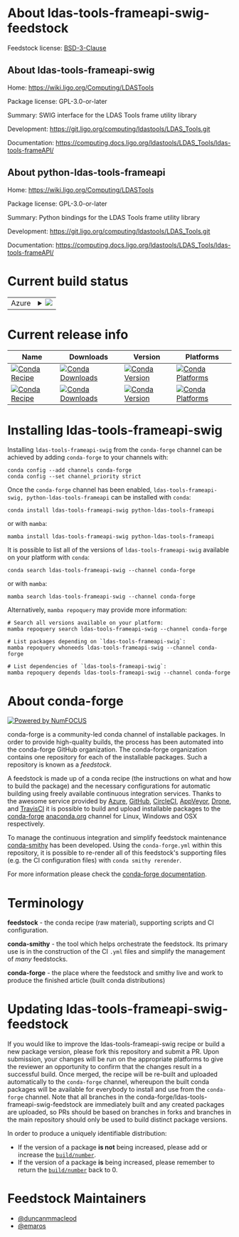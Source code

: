About ldas-tools-frameapi-swig-feedstock
========================================

Feedstock license: [BSD-3-Clause](https://github.com/conda-forge/ldas-tools-frameapi-swig-feedstock/blob/main/LICENSE.txt)


About ldas-tools-frameapi-swig
------------------------------

Home: https://wiki.ligo.org/Computing/LDASTools

Package license: GPL-3.0-or-later

Summary: SWIG interface for the LDAS Tools frame utility library

Development: https://git.ligo.org/computing/ldastools/LDAS_Tools.git

Documentation: https://computing.docs.ligo.org/ldastools/LDAS_Tools/ldas-tools-frameAPI/

About python-ldas-tools-frameapi
--------------------------------

Home: https://wiki.ligo.org/Computing/LDASTools

Package license: GPL-3.0-or-later

Summary: Python bindings for the LDAS Tools frame utility library

Development: https://git.ligo.org/computing/ldastools/LDAS_Tools.git

Documentation: https://computing.docs.ligo.org/ldastools/LDAS_Tools/ldas-tools-frameAPI/

Current build status
====================


<table>
    
  <tr>
    <td>Azure</td>
    <td>
      <details>
        <summary>
          <a href="https://dev.azure.com/conda-forge/feedstock-builds/_build/latest?definitionId=7946&branchName=main">
            <img src="https://dev.azure.com/conda-forge/feedstock-builds/_apis/build/status/ldas-tools-frameapi-swig-feedstock?branchName=main">
          </a>
        </summary>
        <table>
          <thead><tr><th>Variant</th><th>Status</th></tr></thead>
          <tbody><tr>
              <td>linux_64</td>
              <td>
                <a href="https://dev.azure.com/conda-forge/feedstock-builds/_build/latest?definitionId=7946&branchName=main">
                  <img src="https://dev.azure.com/conda-forge/feedstock-builds/_apis/build/status/ldas-tools-frameapi-swig-feedstock?branchName=main&jobName=linux&configuration=linux%20linux_64_" alt="variant">
                </a>
              </td>
            </tr><tr>
              <td>linux_aarch64</td>
              <td>
                <a href="https://dev.azure.com/conda-forge/feedstock-builds/_build/latest?definitionId=7946&branchName=main">
                  <img src="https://dev.azure.com/conda-forge/feedstock-builds/_apis/build/status/ldas-tools-frameapi-swig-feedstock?branchName=main&jobName=linux&configuration=linux%20linux_aarch64_" alt="variant">
                </a>
              </td>
            </tr><tr>
              <td>linux_ppc64le</td>
              <td>
                <a href="https://dev.azure.com/conda-forge/feedstock-builds/_build/latest?definitionId=7946&branchName=main">
                  <img src="https://dev.azure.com/conda-forge/feedstock-builds/_apis/build/status/ldas-tools-frameapi-swig-feedstock?branchName=main&jobName=linux&configuration=linux%20linux_ppc64le_" alt="variant">
                </a>
              </td>
            </tr><tr>
              <td>osx_64</td>
              <td>
                <a href="https://dev.azure.com/conda-forge/feedstock-builds/_build/latest?definitionId=7946&branchName=main">
                  <img src="https://dev.azure.com/conda-forge/feedstock-builds/_apis/build/status/ldas-tools-frameapi-swig-feedstock?branchName=main&jobName=osx&configuration=osx%20osx_64_" alt="variant">
                </a>
              </td>
            </tr><tr>
              <td>osx_arm64</td>
              <td>
                <a href="https://dev.azure.com/conda-forge/feedstock-builds/_build/latest?definitionId=7946&branchName=main">
                  <img src="https://dev.azure.com/conda-forge/feedstock-builds/_apis/build/status/ldas-tools-frameapi-swig-feedstock?branchName=main&jobName=osx&configuration=osx%20osx_arm64_" alt="variant">
                </a>
              </td>
            </tr>
          </tbody>
        </table>
      </details>
    </td>
  </tr>
</table>

Current release info
====================

| Name | Downloads | Version | Platforms |
| --- | --- | --- | --- |
| [![Conda Recipe](https://img.shields.io/badge/recipe-ldas--tools--frameapi--swig-green.svg)](https://anaconda.org/conda-forge/ldas-tools-frameapi-swig) | [![Conda Downloads](https://img.shields.io/conda/dn/conda-forge/ldas-tools-frameapi-swig.svg)](https://anaconda.org/conda-forge/ldas-tools-frameapi-swig) | [![Conda Version](https://img.shields.io/conda/vn/conda-forge/ldas-tools-frameapi-swig.svg)](https://anaconda.org/conda-forge/ldas-tools-frameapi-swig) | [![Conda Platforms](https://img.shields.io/conda/pn/conda-forge/ldas-tools-frameapi-swig.svg)](https://anaconda.org/conda-forge/ldas-tools-frameapi-swig) |
| [![Conda Recipe](https://img.shields.io/badge/recipe-python--ldas--tools--frameapi-green.svg)](https://anaconda.org/conda-forge/python-ldas-tools-frameapi) | [![Conda Downloads](https://img.shields.io/conda/dn/conda-forge/python-ldas-tools-frameapi.svg)](https://anaconda.org/conda-forge/python-ldas-tools-frameapi) | [![Conda Version](https://img.shields.io/conda/vn/conda-forge/python-ldas-tools-frameapi.svg)](https://anaconda.org/conda-forge/python-ldas-tools-frameapi) | [![Conda Platforms](https://img.shields.io/conda/pn/conda-forge/python-ldas-tools-frameapi.svg)](https://anaconda.org/conda-forge/python-ldas-tools-frameapi) |

Installing ldas-tools-frameapi-swig
===================================

Installing `ldas-tools-frameapi-swig` from the `conda-forge` channel can be achieved by adding `conda-forge` to your channels with:

```
conda config --add channels conda-forge
conda config --set channel_priority strict
```

Once the `conda-forge` channel has been enabled, `ldas-tools-frameapi-swig, python-ldas-tools-frameapi` can be installed with `conda`:

```
conda install ldas-tools-frameapi-swig python-ldas-tools-frameapi
```

or with `mamba`:

```
mamba install ldas-tools-frameapi-swig python-ldas-tools-frameapi
```

It is possible to list all of the versions of `ldas-tools-frameapi-swig` available on your platform with `conda`:

```
conda search ldas-tools-frameapi-swig --channel conda-forge
```

or with `mamba`:

```
mamba search ldas-tools-frameapi-swig --channel conda-forge
```

Alternatively, `mamba repoquery` may provide more information:

```
# Search all versions available on your platform:
mamba repoquery search ldas-tools-frameapi-swig --channel conda-forge

# List packages depending on `ldas-tools-frameapi-swig`:
mamba repoquery whoneeds ldas-tools-frameapi-swig --channel conda-forge

# List dependencies of `ldas-tools-frameapi-swig`:
mamba repoquery depends ldas-tools-frameapi-swig --channel conda-forge
```


About conda-forge
=================

[![Powered by
NumFOCUS](https://img.shields.io/badge/powered%20by-NumFOCUS-orange.svg?style=flat&colorA=E1523D&colorB=007D8A)](https://numfocus.org)

conda-forge is a community-led conda channel of installable packages.
In order to provide high-quality builds, the process has been automated into the
conda-forge GitHub organization. The conda-forge organization contains one repository
for each of the installable packages. Such a repository is known as a *feedstock*.

A feedstock is made up of a conda recipe (the instructions on what and how to build
the package) and the necessary configurations for automatic building using freely
available continuous integration services. Thanks to the awesome service provided by
[Azure](https://azure.microsoft.com/en-us/services/devops/), [GitHub](https://github.com/),
[CircleCI](https://circleci.com/), [AppVeyor](https://www.appveyor.com/),
[Drone](https://cloud.drone.io/welcome), and [TravisCI](https://travis-ci.com/)
it is possible to build and upload installable packages to the
[conda-forge](https://anaconda.org/conda-forge) [anaconda.org](https://anaconda.org/)
channel for Linux, Windows and OSX respectively.

To manage the continuous integration and simplify feedstock maintenance
[conda-smithy](https://github.com/conda-forge/conda-smithy) has been developed.
Using the ``conda-forge.yml`` within this repository, it is possible to re-render all of
this feedstock's supporting files (e.g. the CI configuration files) with ``conda smithy rerender``.

For more information please check the [conda-forge documentation](https://conda-forge.org/docs/).

Terminology
===========

**feedstock** - the conda recipe (raw material), supporting scripts and CI configuration.

**conda-smithy** - the tool which helps orchestrate the feedstock.
                   Its primary use is in the construction of the CI ``.yml`` files
                   and simplify the management of *many* feedstocks.

**conda-forge** - the place where the feedstock and smithy live and work to
                  produce the finished article (built conda distributions)


Updating ldas-tools-frameapi-swig-feedstock
===========================================

If you would like to improve the ldas-tools-frameapi-swig recipe or build a new
package version, please fork this repository and submit a PR. Upon submission,
your changes will be run on the appropriate platforms to give the reviewer an
opportunity to confirm that the changes result in a successful build. Once
merged, the recipe will be re-built and uploaded automatically to the
`conda-forge` channel, whereupon the built conda packages will be available for
everybody to install and use from the `conda-forge` channel.
Note that all branches in the conda-forge/ldas-tools-frameapi-swig-feedstock are
immediately built and any created packages are uploaded, so PRs should be based
on branches in forks and branches in the main repository should only be used to
build distinct package versions.

In order to produce a uniquely identifiable distribution:
 * If the version of a package **is not** being increased, please add or increase
   the [``build/number``](https://docs.conda.io/projects/conda-build/en/latest/resources/define-metadata.html#build-number-and-string).
 * If the version of a package **is** being increased, please remember to return
   the [``build/number``](https://docs.conda.io/projects/conda-build/en/latest/resources/define-metadata.html#build-number-and-string)
   back to 0.

Feedstock Maintainers
=====================

* [@duncanmmacleod](https://github.com/duncanmmacleod/)
* [@emaros](https://github.com/emaros/)

